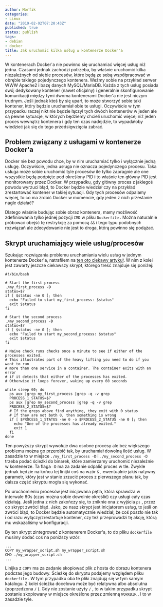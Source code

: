```yaml
---
author: Morfik
categories:
- Linux
date: "2019-02-02T07:20:43Z"
published: true
status: publish
tags:
- debian
- docker
title: Jak uruchomić kilka usług w kontenerze Docker'a
---
```


W kontenerach Docker'a nie powinno się uruchamiać więcej usług niż jedna. Czasami jednak zachodzi
potrzeba, by właśnie uruchomić kilka niezależnych od siebie procesów, które będą ze sobą
współpracować w obrębie takiego pojedynczego kontenera. Weźmy sobie na przykład serwer WWW Apache2
i bazę danych MySQL/MariaDB. Każda z tych usług posiada swój dedykowany kontener (nawet oficjalny)
i generalnie skonfigurowanie komunikacji między tymi dwoma kontenerami Docker'a nie jest niczym
trudnym. Jeśli jednak ktoś by się uparł, to może stworzyć sobie taki kontener, który będzie
uruchamiał obie te usługi. Oczywiście w tym przypadku raczej nikt nie będzie łączył tych dwóch
kontenerów w jeden ale są pewne sytuacje, w których będziemy chcieli uruchomić więcej niż jeden
proces wewnątrz kontenera i gdy ten czas nadejdzie, to wypadałoby wiedzieć jak się do tego
przedsięwzięcia zabrać.

<!--more-->
## Problem związany z usługami w kontenerze Docker'a

Docker nie bez powodu chce, by w nim uruchamiać tylko i wyłącznie jedną usługę. Oczywiście, jedna
usługa nie oznacza pojedynczego procesu. Taka usługa może sobie uruchomić tyle procesów ile tylko
zapragnie ale one wszystkie będą podpięte pod określony PID i to właśnie ten główny PID jest
monitorowany przez Docker. W przypadku, gdy główny proces z jakiegoś powodu wyrzuci błąd, to Docker
będzie wiedział czy na przykład zrestartować kontener w takiej sytuacji. Gdy tych procesów odpalamy
więcej, to co ma zrobić Docker w momencie, gdy jeden z nich przestanie nagle działać?

Dlatego właśnie budując sobie obraz kontenera, mamy możliwość zdefiniowania tylko jednej pozycji
`CMD` w pliku `Dockerfile` . Można naturalnie próbować obejść tę restrykcję za pomocą `&&` i tego
typu podobnych rozwiązań ale zdecydowanie nie jest to droga, którą powinno się podążać.

## Skrypt uruchamiający wiele usług/procesów

Szukając rozwiązania problemu uruchamiania wielu usług w jednym kontenerze Docker'a, natrafiłem
na [ten oto ciekawy artykuł](https://docs.docker.com/config/containers/multi-service_container/).
W nim z kolei jest zawarty jeszcze ciekawszy skrypt, którego treść znajduje się poniżej:

    #!/bin/bash

    # Start the first process
    ./my_first_process -D
    status=$?
    if [ $status -ne 0 ]; then
      echo "Failed to start my_first_process: $status"
      exit $status
    fi

    # Start the second process
    ./my_second_process -D
    status=$?
    if [ $status -ne 0 ]; then
      echo "Failed to start my_second_process: $status"
      exit $status
    fi

    # Naive check runs checks once a minute to see if either of the processes exited.
    # This illustrates part of the heavy lifting you need to do if you want to run
    # more than one service in a container. The container exits with an error
    # if it detects that either of the processes has exited.
    # Otherwise it loops forever, waking up every 60 seconds

    while sleep 60; do
      ps aux |grep my_first_process |grep -q -v grep
      PROCESS_1_STATUS=$?
      ps aux |grep my_second_process |grep -q -v grep
      PROCESS_2_STATUS=$?
      # If the greps above find anything, they exit with 0 status
      # If they are not both 0, then something is wrong
      if [ $PROCESS_1_STATUS -ne 0 -o $PROCESS_2_STATUS -ne 0 ]; then
        echo "One of the processes has already exited."
        exit 1
      fi
    done

Ten powyższy skrypt wywołuje dwa osobne procesy ale bez większego problemu można go przerobić tak,
by uruchamiał dowolną ilość usług. W zasadzie to w miejsce `./my_first_process -D` i
`./my_second_process -D` trzeba podać ścieżki do binarek, które zamierzamy uruchomić niezależnie w
kontenerze. Ta flaga `-D` ma za zadanie odpalić proces w tle. Zwykle jednak będzie na końcu tej
linijki coś na wzór `&` , ewentualnie jakiś natywny parametr, który jest w stanie zrzucić proces z
pierwszego planu tak, by dalsza część skryptu mogła się wykonać.

Po uruchomieniu procesów jest inicjowana pętla, która sprawdza w interwale 60s (czas można sobie
dowolnie określić) czy usługi cały czas działają. Jeśli jedna z nich zakończy się, to zniknie ona z
wyjścia `ps` , przez co skrypt zwróci błąd. Jako, że nasz skrypt jest inicjatorem usług, to jeśli
on zwróci błąd, to Docker będzie automatycznie wiedział, że coś poszło nie tak i od razu
wyłączy/zrestartuje kontener, czy też przeprowadzi tę akcję, którą mu wskazaliśmy w konfiguracji.

By ten skrypt zintegrować z kontenerem Docker'a, to do pliku `dockerfile` musimy dodać coś na
poniższy wzór:

    ...
    COPY my_wrapper_script.sh my_wrapper_script.sh
    CMD ./my_wrapper_script.sh
    ...

Linijka z `COPY` ma za zadanie skopiować plik z hosta do obrazu kontenera podczas jego budowy.
Ścieżkę do skryptu podajemy względem pliku `dockerfile` . W tym przypadku oba te pliki znajdują się
w tym samym katalogu. Z kolei ścieżka docelowa może być relatywna albo absolutna (poprzedzona `/` ).
Gdy nie zostanie użyty `/` , to w takim przypadku skrypt zostanie skopiowany w miejsce określone
przez zmienną `WORKDIR` . I to w zasadzie tyle.
